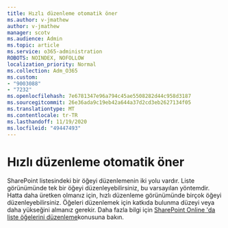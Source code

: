 ```yaml
---
title: Hızlı düzenleme otomatik öner
ms.author: v-jmathew
author: v-jmathew
manager: scotv
ms.audience: Admin
ms.topic: article
ms.service: o365-administration
ROBOTS: NOINDEX, NOFOLLOW
localization_priority: Normal
ms.collection: Adm_O365
ms.custom:
- "9003088"
- "7232"
ms.openlocfilehash: 7e6781347e96a794c45ae5508282d44c958d3187
ms.sourcegitcommit: 26e36ada9c19eb42a644a37d2cd3eb2627134f05
ms.translationtype: MT
ms.contentlocale: tr-TR
ms.lasthandoff: 11/19/2020
ms.locfileid: "49447493"
---
```

# <a name="quick-edit-autosuggest"></a>Hızlı düzenleme otomatik öner

SharePoint listesindeki bir öğeyi düzenlemenin iki yolu vardır. Liste görünümünde tek bir öğeyi düzenleyebilirsiniz, bu varsayılan yöntemdir. Hatta daha üretken olmanız için, hızlı düzenleme görünümünde birçok öğeyi düzenleyebilirsiniz. Öğeleri düzenlemek için katkıda bulunma düzeyi veya daha yükseğini almanız gerekir. Daha fazla bilgi için [SharePoint Online 'da liste öğelerini düzenleme](https://support.microsoft.com/office/dac1a1c3-a80b-4082-ba57-715cf613d0f7)konusuna bakın.
